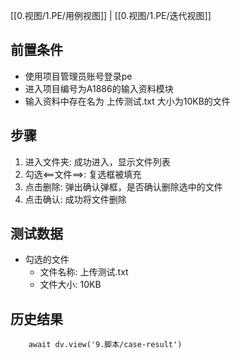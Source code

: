 [[0.视图/1.PE/用例视图]] | [[0.视图/1.PE/迭代视图]]

## 前置条件

- 使用项目管理员账号登录pe
- 进入项目编号为A1886的输入资料模块
- 输入资料中存在名为 上传测试.txt 大小为10KB的文件

## 步骤

1. 进入文件夹: 成功进入，显示文件列表
2. 勾选<==文件==>: 复选框被填充
3. 点击删除: 弹出确认弹框，是否确认删除选中的文件
4. 点击确认: 成功将文件删除

## 测试数据

- 勾选的文件
	- 文件名称: 上传测试.txt
	- 文件大小: 10KB

## 历史结果

```dataviewjs
    await dv.view('9.脚本/case-result')
```
